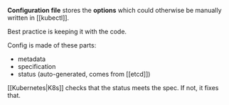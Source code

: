 **Configuration file** stores the **options** which could otherwise be manually written in [[kubectl]].

Best practice is keeping it with the code.

Config is made of these parts:
- metadata
- specification
- status (auto-generated, comes from [[etcd]])

[[Kubernetes|K8s]] checks that the status meets the spec. If not, it fixes that.